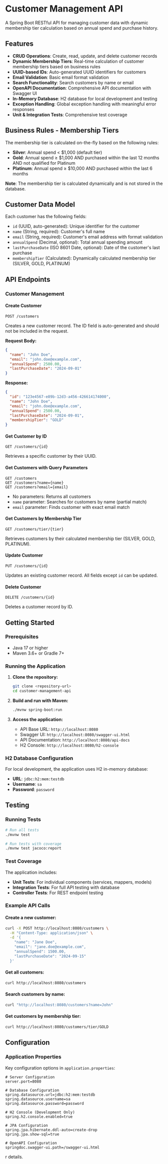 # Customer Management API

A Spring Boot RESTful API for managing customer data with dynamic membership tier calculation based on annual spend and purchase history.

## Features

- **CRUD Operations**: Create, read, update, and delete customer records
- **Dynamic Membership Tiers**: Real-time calculation of customer membership tiers based on business rules
- **UUID-based IDs**: Auto-generated UUID identifiers for customers
- **Email Validation**: Basic email format validation
- **Search Functionality**: Search customers by name or email
- **OpenAPI Documentation**: Comprehensive API documentation with Swagger UI
- **In-Memory Database**: H2 database for local development and testing
- **Exception Handling**: Global exception handling with meaningful error responses
- **Unit & Integration Tests**: Comprehensive test coverage

## Business Rules - Membership Tiers

The membership tier is calculated on-the-fly based on the following rules:

- **Silver**: Annual spend < $1,000 (default tier)
- **Gold**: Annual spend ≥ $1,000 AND purchased within the last 12 months AND not qualified for Platinum
- **Platinum**: Annual spend ≥ $10,000 AND purchased within the last 6 months

**Note**: The membership tier is calculated dynamically and is not stored in the database.

## Customer Data Model

Each customer has the following fields:

- `id` (UUID, auto-generated): Unique identifier for the customer
- `name` (String, required): Customer's full name
- `email` (String, required): Customer's email address with format validation
- `annualSpend` (Decimal, optional): Total annual spending amount
- `lastPurchaseDate` (ISO 8601 Date, optional): Date of the customer's last purchase
- `membershipTier` (Calculated): Dynamically calculated membership tier (SILVER, GOLD, PLATINUM)

## API Endpoints

### Customer Management

#### Create Customer
```
POST /customers
```
Creates a new customer record. The ID field is auto-generated and should not be included in the request.

**Request Body:**
```json
{
  "name": "John Doe",
  "email": "john.doe@example.com",
  "annualSpend": 2500.00,
  "lastPurchaseDate": "2024-09-01"
}
```

**Response:**
```json
{
  "id": "123e4567-e89b-12d3-a456-426614174000",
  "name": "John Doe",
  "email": "john.doe@example.com",
  "annualSpend": 2500.00,
  "lastPurchaseDate": "2024-09-01",
  "membershipTier": "GOLD"
}
```

#### Get Customer by ID
```
GET /customers/{id}
```
Retrieves a specific customer by their UUID.

#### Get Customers with Query Parameters
```
GET /customers
GET /customers?name={name}
GET /customers?email={email}
```
- No parameters: Returns all customers
- `name` parameter: Searches for customers by name (partial match)
- `email` parameter: Finds customer with exact email match

#### Get Customers by Membership Tier
```
GET /customers/tier/{tier}
```
Retrieves customers by their calculated membership tier (SILVER, GOLD, PLATINUM).

#### Update Customer
```
PUT /customers/{id}
```
Updates an existing customer record. All fields except `id` can be updated.

#### Delete Customer
```
DELETE /customers/{id}
```
Deletes a customer record by ID.

## Getting Started

### Prerequisites

- Java 17 or higher
- Maven 3.6+ or Gradle 7+

### Running the Application

1. **Clone the repository:**
   ```bash
   git clone <repository-url>
   cd customer-management-api
   ```

2. **Build and run with Maven:**
   ```bash
   ./mvnw spring-boot:run
   ```
3. **Access the application:**
   - API Base URL: `http://localhost:8080`
   - Swagger UI: `http://localhost:8080/swagger-ui.html`
   - API Documentation: `http://localhost:8080/api-docs`
   - H2 Console: `http://localhost:8080/h2-console`

### H2 Database Configuration

For local development, the application uses H2 in-memory database:
- **URL**: `jdbc:h2:mem:testdb`
- **Username**: `sa`
- **Password**: `password`

## Testing

### Running Tests

```bash
# Run all tests
./mvnw test

# Run tests with coverage
./mvnw test jacoco:report
```

### Test Coverage

The application includes:
- **Unit Tests**: For individual components (services, mappers, models)
- **Integration Tests**: For full API testing with database
- **Controller Tests**: For REST endpoint testing

### Example API Calls

#### Create a new customer:
```bash
curl -X POST http://localhost:8080/customers \
  -H "Content-Type: application/json" \
  -d '{
    "name": "Jane Doe",
    "email": "jane.doe@example.com",
    "annualSpend": 1500.00,
    "lastPurchaseDate": "2024-09-15"
  }'
```

#### Get all customers:
```bash
curl http://localhost:8080/customers
```

#### Search customers by name:
```bash
curl "http://localhost:8080/customers?name=John"
```

#### Get customers by membership tier:
```bash
curl http://localhost:8080/customers/tier/GOLD
```

## Configuration

### Application Properties

Key configuration options in `application.properties`:

```properties
# Server Configuration
server.port=8080

# Database Configuration
spring.datasource.url=jdbc:h2:mem:testdb
spring.datasource.username=sa
spring.datasource.password=password

# H2 Console (Development Only)
spring.h2.console.enabled=true

# JPA Configuration
spring.jpa.hibernate.ddl-auto=create-drop
spring.jpa.show-sql=true

# OpenAPI Configuration
springdoc.swagger-ui.path=/swagger-ui.html
```
r details.
